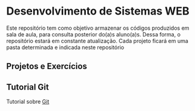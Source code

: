# Desenvolvimento de Sistemas WEB

Este repositório tem como objetivo armazenar os códigos produzidos em sala de aula, para consulta posterior do(a)s aluno(a)s. Dessa forma, o repositório estará em constante atualização. Cada projeto ficará em uma pasta determinada e indicada neste repositório
## Projetos e Exercícios



## Tutorial Git

Tutorial sobre [Git](GIT.md)

